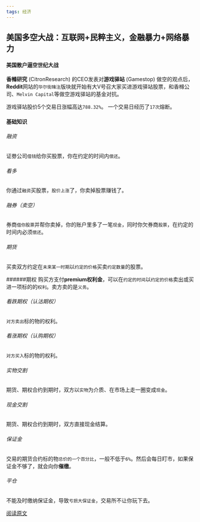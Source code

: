 ```yaml
---
tags: 经济
---
```


## 美国多空大战：互联网+民粹主义，金融暴力+网络暴力

#### 美国散户逼空世纪大战

**香橼研究** (CitronResearch) 的CEO发表对**游戏驿站** (Gamestop) 做空的观点后，**Reddit**网站的`华尔街赌注`版块就开始有大V号召大家买进游戏驿站股票，和香橼公司、`Melvin Capital`等做空游戏驿站的基金对抗。

游戏驿站股价5个交易日涨幅高达`788.32%`。 一个交易日经历了`17次`熔断。

#### 基础知识
###### 融资
证劵公司`借钱`给你买股票，你在约定的时间内`偿还`。

###### 看多
你通过`融资`买股票，`股价上涨`了，你卖掉股票赚钱了。

###### 融券（卖空）
券商`借你股票`并帮你卖掉，你的账户里多了一笔`现金`，同时你欠券商`股票`，在约定的时间内必须`偿还`。

###### 期货
买卖双方约定在`未来某一时期`以`约定的价格`买卖`约定数量`的股票。

######期权
购买方支付**premium权利金**，可以在`约定的时间`以`约定的价格`卖出或买进一项标的的`权利`。卖方卖的是`义务`。

###### 看跌期权（认沽期权）
`对方卖出`标的物的权利。

###### 看涨期权（认购期权）
`对方买入`标的物的权利。

###### 实物交割
期货、期权合约到期时，双方以`实物`为介质、在市场上走一圈变成`现金`。

###### 现金交割
期货、期权合约到期时，双方直接现金结算。

###### 保证金
交易的期货合约标的物`总价的一个百分比`，一般不低于`6%`。然后会每日盯市，如果保证金不够了，就会向你**催缴**。

###### 平仓
不能及时缴纳保证金，导致`亏损大保证金`，交易所不让你玩下去。



[阅读原文](https://mp.weixin.qq.com/s/pBTIxIrdvZRQt8CtHrWhSg)